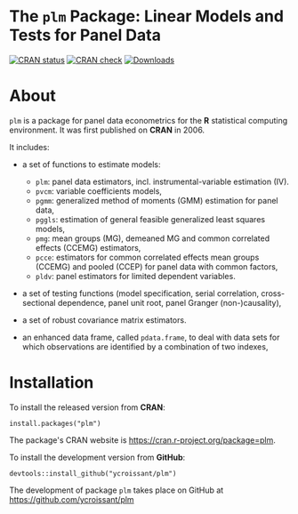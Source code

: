 # The `plm` Package: Linear Models and Tests for Panel Data 

<!-- badges: start -->
[![CRAN status](https://www.r-pkg.org/badges/version/plm)](https://CRAN.R-project.org/package=plm)
[![CRAN check](https://cranchecks.info/badges/summary/plm)](https://cran.r-project.org/web/checks/check_results_plm.html)
[![Downloads](https://cranlogs.r-pkg.org/badges/plm)](https://CRAN.R-project.org/package=plm)
<!-- badges: end -->

# About

`plm` is a package for panel data econometrics for the **R** statistical computing
environment. It was first published on **CRAN** in 2006.

It includes:

- a set of functions to estimate models:
  - `plm`: panel data estimators, incl. instrumental-variable estimation (IV).
  - `pvcm`: variable coefficients models,
  - `pgmm`: generalized method of moments (GMM) estimation for panel data,
  - `pggls`: estimation of general feasible generalized least squares models,
  - `pmg`: mean groups (MG), demeaned MG and common correlated effects (CCEMG) estimators,
  - `pcce`: estimators for common correlated effects mean groups (CCEMG) and pooled (CCEP) for panel data with common factors,
  - `pldv`: panel estimators for limited dependent variables.

- a set of testing functions (model specification, serial correlation, 
  cross-sectional dependence, panel unit root, panel Granger (non-)causality),
  
- a set of robust covariance matrix estimators.

- an enhanced data frame, called `pdata.frame`, to deal with data sets for which 
  observations are identified by a combination of two indexes,

# Installation

To install the released version from **CRAN**:

`install.packages("plm")`

The package's CRAN website is https://cran.r-project.org/package=plm.

To install the development version from **GitHub**:

`devtools::install_github("ycroissant/plm")`

The development of package `plm` takes place on GitHub at https://github.com/ycroissant/plm

